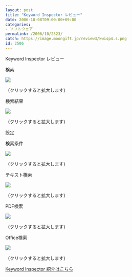 ```yaml
---
layout: post
title: "Keyword Inspector レビュー"
date: 2006-10-08T09:00:00+09:00
categories:
- ソフトウェア
permalink: /2006/10/2523/
catch: https://image.moongift.jp/review3/kwisp4.s.png
id: 2506
---
```

Keyword Inspector レビュー  
<!--more-->

検索

  

[![](https://image.moongift.jp/review3/kwisp1.s.png)](https://image.moongift.jp/review3/kwisp1.png)  
  
（クリックすると拡大します)

  

検索結果

  

[![](https://image.moongift.jp/review3/kwisp2.s.png)](https://image.moongift.jp/review3/kwisp2.png)  
  
（クリックすると拡大します)

  

設定

  

検索条件

  

[![](https://image.moongift.jp/review3/kwisp3.s.png)](https://image.moongift.jp/review3/kwisp3.png)  
  
（クリックすると拡大します)

  

テキスト検索

  

[![](https://image.moongift.jp/review3/kwisp4.s.png)](https://image.moongift.jp/review3/kwisp4.png)  
  
（クリックすると拡大します)

  

PDF検索

  

[![](https://image.moongift.jp/review3/kwisp5.s.png)](https://image.moongift.jp/review3/kwisp5.png)  
  
（クリックすると拡大します)

  

Office検索

  

[![](https://image.moongift.jp/review3/kwisp6.s.png)](https://image.moongift.jp/review3/kwisp6.png)  
  
（クリックすると拡大します)

  

[Keyword Inspector 紹介はこちら](http://fw.moongift.jp/intro/i-2522.html)

